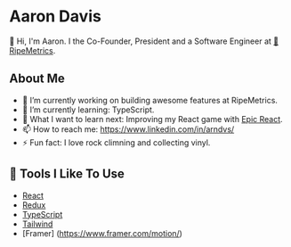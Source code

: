 # Aaron Davis

👋 Hi, I'm Aaron. I the Co-Founder, President and a Software Engineer at [🍊RipeMetrics](http://www.ripemetrics.com). 

## About Me

- 🔭 I’m currently working on building awesome features at RipeMetrics.
- 🌱 I’m currently learning: TypeScript.
- 🤔 What I want to learn next: Improving my React game with [Epic React](https://epicreact.dev/).
- 📫 How to reach me: https://www.linkedin.com/in/arndvs/
- ⚡ Fun fact: I love rock climning and collecting vinyl.

## 🔧 Tools I Like To Use

- [React](https://reactjs.org/)
- [Redux](https://redux.js.org//)
- [TypeScript](https://www.typescriptlang.org/)
- [Tailwind](https://tailwindui.com/)
- [Framer] (https://www.framer.com/motion/)
